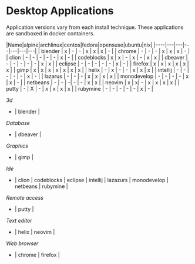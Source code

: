 # Desktop Applications

Application versions vary from each install technique. These applications are sandboxed in docker containers. 

|Name|alpine|archlinux|centos|fedora|opensuse|ubuntu|nix|
|----|---|---|---|---|---|---|
| blender | x | - | - | x | x | x | - |
| chrome | - | - | - | x | x | x | - |
| clion | - | - | - | -  | - | x | - |
| codeblocks | x | x | - | x | - | x | x |
| dbeaver | - | - | - | - | - | x | x |
| eclipse | - | - | - | - | - | x | - |
| firefox | x | x | x | x | x | x |
| gimp | x | x | x | x | x | x | x |
| helix | - | x | - | - | x | x | x |
| intellij | - | - | -  | - | - | x | - |
| lazarus | - | - | - | x | x | x | x |
| monodevelop | - | - | - | - | x | x | - |
| netbeans | - | - | -| - | - | x | x |
| neovim | x | x| - | x | x | x | x |
| putty | - | X | - | x | x | x | x |
| rubymine | - | - | - | - | - | x | - |

*3d*
- | blender |

*Database*
- | dbeaver |

*Graphics*
- | gimp |

*Ide*
- | clion | codeblocks | eclipse | intellij | lazazurs | monodevelop | netbeans | rubymine |

*Remote access*
- | putty |

*Text editor*
- | helix | neovim |

*Web browser*
- | chrome | firefox |